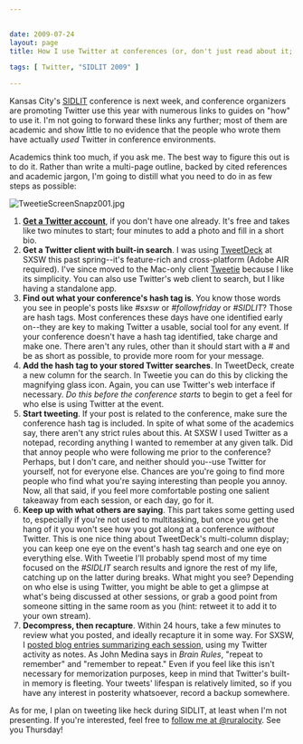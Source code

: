 ```yaml
---
 

date: 2009-07-24
layout: page
title: How I use Twitter at conferences (or, don't just read about it; do it)

tags: [ Twitter, "SIDLIT 2009" ]

---
```


Kansas City's [SIDLIT](http://www.sidlit.org/) conference is next week,
and conference organizers are promoting Twitter use this year with
numerous links to guides on "how" to use it. I'm not going to forward
these links any further; most of them are academic and show little to no
evidence that the people who wrote them have actually *used* Twitter in
conference environments.

Academics think too much, if you ask me. The best way to figure this out
is to do it. Rather than write a multi-page outline, backed by cited
references and academic jargon, I'm going to distill what you need to do
in as few steps as possible:

![TweetieScreenSnapz001.jpg](/uploads/2009/07/TweetieScreenSnapz0011.jpg)

1.  **[Get a Twitter account](http://twitter.com/)**, if you don't have
    one already. It's free and takes like two minutes to start; four
    minutes to add a photo and fill in a short bio.
2.  **Get a Twitter client with built-in search**. I was using
    [TweetDeck](http://tweetdeck.com/beta/) at SXSW this past
    spring--it's feature-rich and cross-platform (Adobe AIR required).
    I've since moved to the Mac-only client
    [Tweetie](http://www.atebits.com/tweetie-mac/) because I like its
    simplicity. You can also use Twitter's web client to search, but I
    like having a standalone app.
3.  **Find out what your conference's hash tag is**. You know those
    words you see in people's posts like *\#sxsw* or *\#followfriday* or
    *\#SIDLIT*? Those are hash tags. Most conferences these days have
    one identified early on--they are key to making Twitter a usable,
    social tool for any event. If your conference doesn't have a hash
    tag identified, take charge and make one. There aren't any rules,
    other than it should start with a \# and be as short as possible, to
    provide more room for your message.
4.  **Add the hash tag to your stored Twitter searches**. In TweetDeck,
    create a new column for the search. In Tweetie you can do this by
    clicking the magnifying glass icon. Again, you can use Twitter's web
    interface if necessary. *Do this before the conference starts* to
    begin to get a feel for who else is using Twitter at the event.
5.  **Start tweeting**. If your post is related to the conference, make
    sure the conference hash tag is included. In spite of what some of
    the academics say, there aren't any strict rules about this. At SXSW
    I used Twitter as a notepad, recording anything I wanted to remember
    at any given talk. Did that annoy people who were following me prior
    to the conference? Perhaps, but I don't care, and neither should
    you--use Twitter for yourself, not for everyone else. Chances are
    you're going to find more people who find what you're saying
    interesting than people you annoy. Now, all that said, if you feel
    more comfortable posting one salient takeaway from each session, or
    each day, go for it.
6.  **Keep up with what others are saying**. This part takes some
    getting used to, especially if you're not used to multitasking, but
    once you get the hang of it you won't see how you got along at a
    conference *without* Twitter. This is one nice thing about
    TweetDeck's multi-column display; you can keep one eye on the
    event's hash tag search and one eye on everything else. With Tweetie
    I'll probably spend most of my time focused on the *\#SIDLIT* search
    results and ignore the rest of my life, catching up on the latter
    during breaks. What might you see? Depending on who else is using
    Twitter, you might be able to get a glimpse at what's being
    discussed at other sessions, or grab a good point from someone
    sitting in the same room as you (hint: retweet it to add it to your
    own stream).
7.  **Decompress, then recapture**. Within 24 hours, take a few minutes
    to review what you posted, and ideally recapture it in some way. For
    SXSW, I [posted blog entries summarizing each
    session](/category/sxsw-2009/), using my
    Twitter activity as notes. As John Medina says in *Brain Rules*,
    "repeat to remember" and "remember to repeat." Even if you feel like
    this isn't necessary for memorization purposes, keep in mind that
    Twitter's built-in memory is fleeting. Your tweets' lifespan is
    relatively limited, so if you have any interest in posterity
    whatsoever, record a backup somewhere.

As for me, I plan on tweeting like heck during SIDLIT, at least when I'm
not presenting. If you're interested, feel free to [follow me at
@ruralocity](http://twitter.com/ruralocity). See you Thursday!
